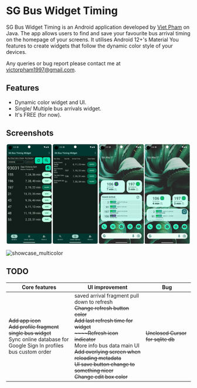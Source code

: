 # SG Bus Widget Timing

SG Bus Widget Timing is an Android application developed by [Viet Pham](https://victorpham1997.github.io/) on Java. The app allows users to find and save your favourite bus arrival timing on the homepage of your screens. It utilises Android 12+'s Material You features to create widgets that follow the dynamic color style of your devices. 

Any queries or bug report please contact me at victorpham1997@gmail.com.

## Features

- Dynamic color widget and UI.
- Single/ Multiple bus arrivals widget.
- It's FREE (for now).

## Screenshots

![app_ui](https://raw.githubusercontent.com/victorpham1997/sg-bus-timing-widget/master/screenshots/app_ui.png)

![showcase_multicolor](https://raw.githubusercontent.com/victorpham1997/sg-bus-timing-widget/master/screenshots/showcase_multicolor.png)



## TODO

| Core features                                                | UI improvement                                               | Bug                               |
| ------------------------------------------------------------ | ------------------------------------------------------------ | --------------------------------- |
| ~~Add app icon~~<br />~~Add profile fragment~~<br />~~single bus widget~~<br />Sync online database for Google Sign In profiles<br />bus custom order | saved arrival fragment pull down to refresh<br />~~Change refresh button color~~<br />~~Add last refresh time for widget<br />~~~~Refresh icon indicator~~<br />More info bus data main UI<br />~~Add overlying screen when reloading metadata~~<br />~~UI save button change to something nicer~~<br />~~Change edit box color~~ | ~~Unclosed Cursor for sqlite db~~ |